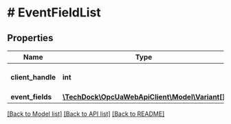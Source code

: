 # # EventFieldList

## Properties

Name | Type | Description | Notes
------------ | ------------- | ------------- | -------------
**client_handle** | **int** |  | [optional] [default to 0]
**event_fields** | [**\TechDock\OpcUaWebApiClient\Model\Variant[]**](Variant.md) |  | [optional]

[[Back to Model list]](../../README.md#models) [[Back to API list]](../../README.md#endpoints) [[Back to README]](../../README.md)
